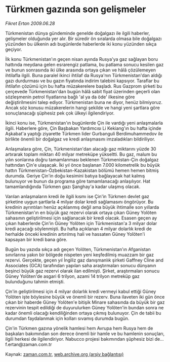 # Türkmen gazında son gelişmeler

*Fikret Ertan 2009.06.28*

<tr><td class="metin" colspan="2" style="padding-top: 20px; padding-left: 5px; padding-right: 10px;">Türkmenistan dünya gündeminde genelde doğalgazı ile ilgili haberler, gelişmeler olduğunda yer alır. Bir süredir ön sıralarda olmasa bile doğalgazı yüzünden bu ülkenin adı bugünlerde haberlerde iki konu yüzünden sıkça geçiyor.</td></tr><tr><td class="metin" colspan="2" style="padding-top: 20px; padding-left: 5px; padding-right: 10px;"><p> İlk konu Türkmenistan'ın geçen nisan ayında Rusya'ya gaz sağlayan boru hattında meydana gelen esrarengiz patlama, bu patlama sonucu kesilen gaz ve bunun sonrasında iki ülke arasında ortaya çıkan ve hâlâ çözülemeyen ihtilafla ilgili. Buna paralel ikinci ihtilaf da Rusya'nın Türkmenistan'dan aldığı gazı durdurması ve bu gazın fiyatında indirim talebini kapsıyor. Taraflar bu ihtilafın çözümü için bu hafta müzakerelere başladı. Rus Gazprom şirketi bu çerçevede Türkmenistan'dan bugün hâlâ sabit fiyat üzerinden geçerli olan sözleşmenin petrol fiyatlarına bağlı 'al ya da öde' ilkesine göre değiştirilmesini talep ediyor. Türkmenistan buna ne diyor, henüz bilmiyoruz. Ancak söz konusu müzakerelerin hangi şekilde ve hangi yeni şartlara göre sonuçlanacağı şüphesiz pek çok ülkeyi ilgilendiriyor.
<p> İkinci konu ise, Türkmenistan'ın bugünlerde Çin ile vardığı yeni anlaşmalarla ilgili. Haberlere göre, Çin Başbakan Yardımcısı Li Kekiang'ın bu hafta içinde Aşkabat'a yaptığı ziyarette Türkmen lider Gurbanguli Berdimuhammedov ile birlikte önemli bir doğalgaz ve kredi anlaşmasını imzaladıkları bildiriliyor.
<p> Anlaşmalara göre, Çin, Türkmenistan'dan alacağı gaz miktarını yüzde 30 artırarak toplam miktarı 40 milyar metreküpe yükseltti. Bu gaz, malum bu yılın sonlarına doğru tamamlanması beklenen Türkmenistan-Çin doğalgaz hattından Çin'e ulaşacak. İki yıl önce başlanan 7.000 kilometrelik bu büyük hattın Türkmenistan-Özbekistan-Kazakistan bölümü hemen hemen bitmiş durumda. Geriye Çin'in doğu kesimini batıya bağlayacak hat kalmış bulunuyor ve bunun da programa göre tamamlanacağı anlaşılıyor. Hat tamamlandığında Türkmen gazı Şanghay'a kadar ulaşmış olacak.
<p> Varılan anlaşmaların kredi ile ilgili kısmı ise Çin'in Türkmen devlet gaz şirketine uygun şartlarla 4 milyar dolar kredi sağlamasını öngörüyor. Bu kredinin ayrıntıları henüz açıklanmış değil ama büyük ihtimalle son yıllarda Türkmenistan'ın en büyük gaz rezervi olarak ortaya çıkan Güney Yolöten sahasının geliştirilmesi için sağlanacak bir kredi olacak. Esasen geçen ay çıkan haberlerde Çin'in Güney Yolöten için Türkmenistan'a 3 milyar dolar kredi açacağı söylenmişti. Bu hafta açıklanan 4 milyar dolarlık kredi de herhalde önceki kredinin artırılmış hali ve hassaten Güney Yolöten'i kapsayan bir kredi bana göre.
<p> Bugün bu yazıda sıkça adı geçen Yolöten, Türkmenistan'ın Afganistan sınırlarına yakın bir bölgede nispeten yeni keşfedilmiş muazzam bir gaz rezervi. Gerçekte, geçen yıl İngiliz gaz danışmanlık şirketi Gaffney Cline and Associates (GCA) tarafından yapılan saha araştırmaları sonucu dünyanın beşinci büyük gaz rezervi olarak ilan edilmişti. Şirket, araştırmaları sonucu Güney Yolöten'de asgari 6 trilyon, azami 14 trilyon metreküp gaz bulunduğunu tahmin etmişti.
<p> Çin'in geliştirilmesi için 4 milyar dolarlık kredi vermeyi kabul ettiği Güney Yolöten işte böylesine büyük ve önemli bir rezerv. Buna ilaveten iki gün önce çıkan bir haberde Güney Yolöten'e bitişik Minare sahasında da büyük bir gaz rezervinin tespit edildiği de duyurulurken Güney Yolöten'in bundan sonra ne kadar önemli olacağı kendiliğinden ortaya çıkmış bulunuyor. Çin de tabii bu durumdan faydalanmak için kolları sıvamış durumda bugün.
<p> Çin'in Türkmen gazına yönelik hamlesi hem Avrupa hem Rusya hem de başkaları bakımından son derece önemli bir hamle ve bu hamlenin sonuçları, ilgili herkesi de ilgilendiriyor. Nabucco projesi bakımından şüphesiz bizi de... f.ertan@zaman.com.tr<br/></p></p></p></p></p></p></p></td></tr>

Kaynak: [zaman.com.tr](http://zaman.com.tr/yazar.do?yazino=863726), [web.archive.org (arşiv bağlantısı)](http://web.archive.org/web/20090712080216/http://www.zaman.com.tr:80/yazar.do?yazino=863726)
